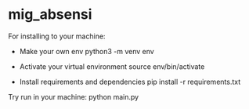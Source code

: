 # mig_absensi

For installing to your machine:
- Make your own env
python3 -m venv env

- Activate your virtual environment
source env/bin/activate

- Install requirements and dependencies
pip install -r requirements.txt

Try run in your machine:
python main.py
